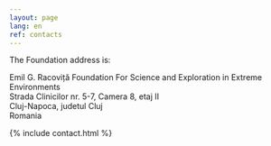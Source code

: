 ```yaml
---
layout: page
lang: en
ref: contacts
---
```


The Foundation address is:

Emil G. Racoviță Foundation For Science and Exploration in Extreme Environments<br />
Strada Clinicilor nr. 5-7, Camera 8, etaj II<br />
Cluj-Napoca, judetul Cluj<br />
Romania

{% include contact.html %}
